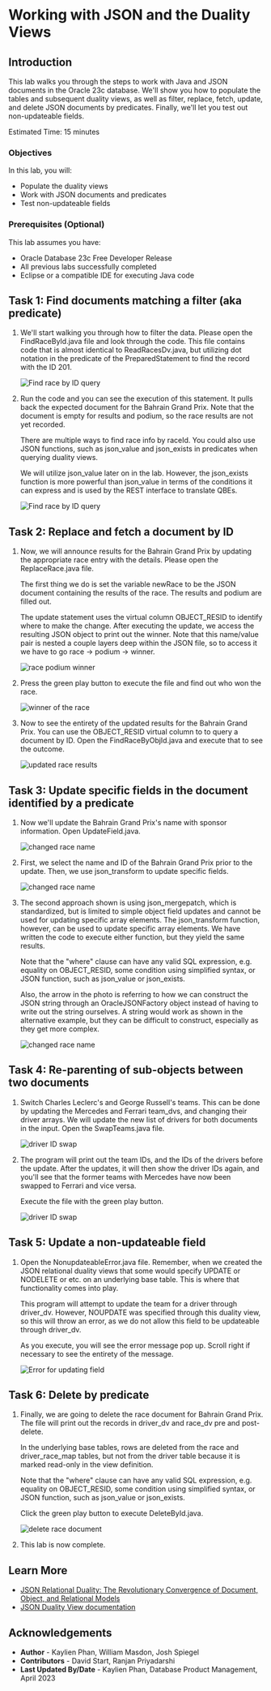# Working with JSON and the Duality Views

## Introduction

This lab walks you through the steps to work with Java and JSON documents in the Oracle 23c database. We'll show you how to populate the tables and subsequent duality views, as well as filter, replace, fetch, update, and delete JSON documents by predicates. Finally, we'll let you test out non-updateable fields. 

Estimated Time: 15 minutes

### Objectives

In this lab, you will:
* Populate the duality views
* Work with JSON documents and predicates
* Test non-updateable fields

### Prerequisites (Optional)

This lab assumes you have:
* Oracle Database 23c Free Developer Release
* All previous labs successfully completed
* Eclipse or a compatible IDE for executing Java code



## Task 1: Find documents matching a filter (aka predicate)

1. We'll start walking you through how to filter the data. Please open the FindRaceById.java file and look through the code. This file contains code that is almost identical to ReadRacesDv.java, but utilizing dot notation in the predicate of the PreparedStatement to find the record with the ID 201.

    ![Find race by ID query](images/find-race-by-id.png)

2. Run the code and you can see the execution of this statement. It pulls back the expected document for the Bahrain Grand Prix. Note that the document is empty for results and podium, so the race results are not yet recorded.

    There are multiple ways to find race info by raceId. You could also use JSON functions, such as json\_value and json\_exists in predicates when querying duality views. 
    
    We will utilize json\_value later on in the lab. However, the json\_exists function is more powerful than json\_value in terms of the conditions it can express and is used by the REST interface to translate QBEs.

    ![Find race by ID query](images/find-race-by-id-output.png)


## Task 2: Replace and fetch a document by ID

1. Now, we will announce results for the Bahrain Grand Prix by updating the appropriate race entry with the details. Please open the ReplaceRace.java file.

    The first thing we do is set the variable newRace to be the JSON document containing the results of the race. The results and podium are filled out.

    The update statement uses the virtual column OBJECT\_RESID to identify where to make the change. After executing the update, we access the resulting JSON object to print out the winner. Note that this name/value pair is nested a couple layers deep within the JSON file, so to access it we have to go race -> podium -> winner.

    ![race podium winner](images/nested-winner.png)

2. Press the green play button to execute the file and find out who won the race. 

    ![winner of the race](images/replace-race.png)

3. Now to see the entirety of the updated results for the Bahrain Grand Prix. You can use the OBJECT\_RESID virtual column to to query a document by ID. Open the FindRaceByObjId.java and execute that to see the outcome.

    ![updated race results](images/find-by-obj-id.png)


## Task 3: Update specific fields in the document identified by a predicate

1. Now we'll update the Bahrain Grand Prix's name with sponsor information. Open UpdateField.java. 

    ![changed race name](images/update-field.png)

2. First, we select the name and ID of the Bahrain Grand Prix prior to the update. Then, we use json\_transform to update specific fields. 

    ![changed race name](images/update-field-transform.png)

3. The second approach shown is using json_mergepatch, which is standardized, but is limited to simple object field updates and cannot be used for updating specific array elements. The json\_transform function, however, can be used to update specific array elements. We have written the code to execute either function, but they yield the same results.
    
    Note that the "where" clause can have any valid SQL expression, e.g. equality on OBJECT\_RESID, some condition using simplified syntax, or JSON function, such as json\_value or json\_exists.

    Also, the arrow in the photo is referring to how we can construct the JSON string through an OracleJSONFactory object instead of having to write out the string ourselves. A string would work as shown in the alternative example, but they can be difficult to construct, especially as they get more complex.

    ![changed race name](images/update-field-mergepatch.png)

## Task 4: Re-parenting of sub-objects between two documents
1. Switch Charles Leclerc's and George Russell's teams. This can be done by updating the Mercedes and Ferrari team_dvs, and changing their driver arrays. We will update the new list of drivers for both documents in the input. Open the SwapTeams.java file.

    ![driver ID swap](images/swap-docs.png)

1. The program will print out the team IDs, and the IDs of the drivers before the update. After the updates, it will then show the driver IDs again, and you'll see that the former teams with Mercedes have now been swapped to Ferrari and vice versa.

    Execute the file with the green play button.

    ![driver ID swap](images/swap-docs-output.png)



## Task 5: Update a non-updateable field

1. Open the NonupdateableError.java file. Remember, when we created the JSON relational duality views that some would specify UPDATE or NODELETE or etc. on an underlying base table. This is where that functionality comes into play. 
    
    This program will attempt to update the team for a driver through driver\_dv. However, NOUPDATE was specified through this duality view, so this will throw an error, as we do not allow this field to be updateable through driver_dv.

    As you execute, you will see the error message pop up. Scroll right if necessary to see the entirety of the message.

    ![Error for updating field](images/nonupdateable.png)



## Task 6: Delete by predicate

1. Finally, we are going to delete the race document for Bahrain Grand Prix. The file will print out the records in driver\_dv and race\_dv pre and post-delete.

    In the underlying base tables, rows are deleted from the race and driver\_race\_map tables, but not from the driver table because it is marked read-only in the view definition. 

    Note that the "where" clause can have any valid SQL expression, e.g. equality on OBJECT\_RESID, some condition using simplified syntax, or JSON function, such as json\_value or json\_exists.

    Click the green play button to execute DeleteById.java.

    ![delete race document](images/delete.png)

2. This lab is now complete.

## Learn More

* [JSON Relational Duality: The Revolutionary Convergence of Document, Object, and Relational Models](https://blogs.oracle.com/database/post/json-relational-duality-app-dev)
* [JSON Duality View documentation](http://docs.oracle.com)

## Acknowledgements
* **Author** - Kaylien Phan, William Masdon, Josh Spiegel
* **Contributors** - David Start, Ranjan Priyadarshi
* **Last Updated By/Date** - Kaylien Phan, Database Product Management, April 2023
